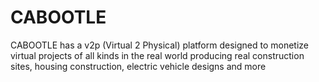# CABOOTLE
CABOOTLE has a v2p (Virtual 2 Physical) platform designed to monetize virtual projects of all kinds in the real world  producing real construction sites, housing construction, electric vehicle designs and more
